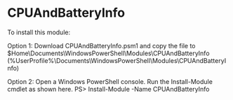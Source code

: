 # CPUAndBatteryInfo

To install this module:

Option 1:
Download CPUAndBatteryInfo.psm1 and copy the file to $Home\Documents\WindowsPowerShell\Modules\CPUAndBatteryInfo (%UserProfile%\Documents\WindowsPowerShell\Modules\CPUAndBatteryInfo)

Option 2:
Open a Windows PowerShell console.
Run the Install-Module cmdlet as shown here. 
PS> Install-Module -Name CPUAndBatteryInfo
